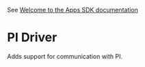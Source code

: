 See [Welcome to the Apps SDK documentation](https://apps.developer.homey.app/)

# PI Driver

Adds support for communication with PI.
